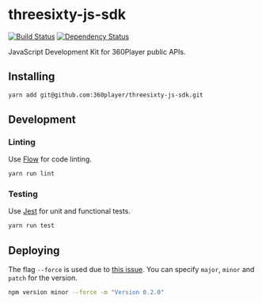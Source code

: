 # threesixty-js-sdk

[![Build Status](https://img.shields.io/travis/360player/threesixty-js-sdk.svg?style=flat)](https://travis-ci.org/360player/threesixty-js-sdk)
[![Dependency Status](https://david-dm.org/360player/threesixty-js-sdk/status.svg)](https://david-dm.org/360player/threesixty-js-sdk#info=dependencies)

JavaScript Development Kit for 360Player public APIs.


## Installing

```sh
yarn add git@github.com:360player/threesixty-js-sdk.git
```


## Development

### Linting

Use [Flow](https://flowtype.org/) for code linting.

```sh
yarn run lint
```


### Testing

Use [Jest](https://facebook.github.io/jest/) for unit and functional tests.

```sh
yarn run test
```



## Deploying

The flag `--force` is used due to [this issue](https://github.com/npm/npm/issues/8620). You can specify `major`, `minor` and `patch` for the version.

```sh
npm version minor --force -m "Version 0.2.0"
```